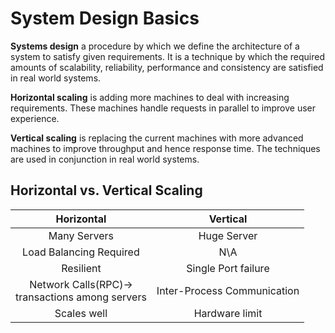 # System Design Basics

**Systems design** a procedure by which we define the architecture of a system to satisfy given requirements. It is a technique by which the required amounts of scalability, reliability, performance and consistency are satisfied in real world systems.

**Horizontal scaling** is adding more machines to deal with increasing requirements. These machines handle requests in parallel to improve user experience.

**Vertical scaling** is replacing the current machines with more advanced machines to improve throughput and hence response time. The techniques are used in conjunction in real world systems.

## Horizontal vs. Vertical Scaling

|Horizontal|Vertical|
|:---:|:---:|
|Many Servers|Huge Server|
|Load Balancing Required|N\A|
|Resilient|Single Port failure|
|Network Calls(RPC)-> <br>transactions among servers|Inter-Process Communication|Data Inconsistency|Consistent|
|Scales well|Hardware limit|

